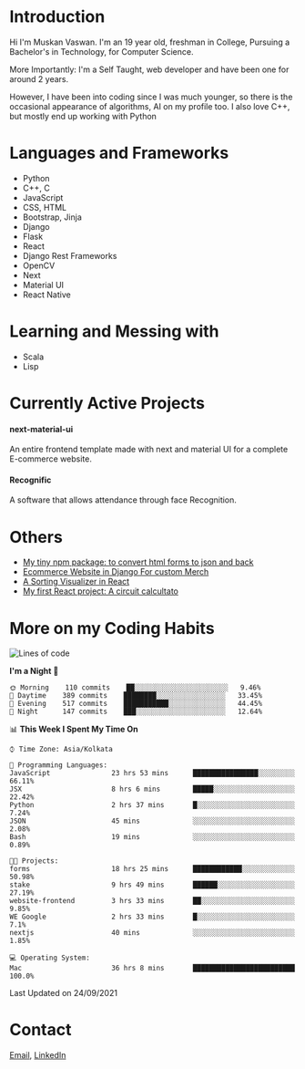 <!-- - I’m currently working on:
&nbsp;&nbsp;&nbsp;&nbsp;&nbsp;&nbsp; *Circuits*[https://muskanvaswan.github.io/circuits] which, as the name suggests,  is a calculator for solving circuits with ease. This is my first React project
#### I’m currently learning : 
&nbsp;&nbsp;&nbsp;&nbsp;&nbsp;&nbsp; React.js
#### Ask me about:
&nbsp;&nbsp;&nbsp;&nbsp;&nbsp;&nbsp; Anything
#### How to reach me:
&nbsp;&nbsp;&nbsp;&nbsp;&nbsp;&nbsp; Email[mailto:muskanvaswan@gmail.com] LinkedIn[https://www.linkedin.com/in/muskan-vaswan?lipi=urn%3Ali%3Apage%3Ad_flagship3_profile_view_base_contact_details%3B%2FQpdlv5fQ12Ru4DkW2TysA%3D%3D]
#### Pronouns:
&nbsp;&nbsp;&nbsp;&nbsp;&nbsp;&nbsp; Her -->

# Introduction
Hi I'm Muskan Vaswan.
I'm an 19 year old,
freshman in College,
Pursuing a Bachelor's in Technology, for Computer Science.

More Importantly: I'm a Self Taught, web developer and have been one for around 2 years.

However, I have been into coding since I was much younger, so there is the occasional appearance of algorithms, AI on my profile too. I also love C++, but mostly end up working with Python


# Languages and Frameworks

- Python
- C++, C
- JavaScript
- CSS, HTML 
- Bootstrap, Jinja
- Django
- Flask
- React 
- Django Rest Frameworks
- OpenCV
- Next
- Material UI
- React Native

# Learning and Messing with 

- Scala 
- Lisp

# Currently Active Projects

#### next-material-ui
An entire frontend template made with next and material UI for a complete E-commerce website.

#### Recognific
A software that allows attendance through face Recognition.

# Others
- [My tiny npm package: to convert html forms to json and back](https://www.npmjs.com/package/forms-dynamically)
- [Ecommerce Website in Django For custom Merch](https://merch-commerce.herokuapp.com/)
- [A Sorting Visualizer in React](https://muskanvaswan.github.io/SortingVisualizer/)
- [My first React project: A circuit calcultato](https://muskanvaswan.github.io/circuits)

# More on my Coding Habits

<!--START_SECTION:waka-->
![Lines of code](https://img.shields.io/badge/From%20Hello%20World%20I%27ve%20Written-406409%20lines%20of%20code-blue)

**I'm a Night 🦉** 

```text
🌞 Morning    110 commits    ██░░░░░░░░░░░░░░░░░░░░░░░   9.46% 
🌆 Daytime    389 commits    ████████░░░░░░░░░░░░░░░░░   33.45% 
🌃 Evening    517 commits    ███████████░░░░░░░░░░░░░░   44.45% 
🌙 Night      147 commits    ███░░░░░░░░░░░░░░░░░░░░░░   12.64%

```


📊 **This Week I Spent My Time On** 

```text
⌚︎ Time Zone: Asia/Kolkata

💬 Programming Languages: 
JavaScript               23 hrs 53 mins      ████████████████░░░░░░░░░   66.11% 
JSX                      8 hrs 6 mins        █████░░░░░░░░░░░░░░░░░░░░   22.42% 
Python                   2 hrs 37 mins       █░░░░░░░░░░░░░░░░░░░░░░░░   7.24% 
JSON                     45 mins             ░░░░░░░░░░░░░░░░░░░░░░░░░   2.08% 
Bash                     19 mins             ░░░░░░░░░░░░░░░░░░░░░░░░░   0.89%

🐱‍💻 Projects: 
forms                    18 hrs 25 mins      ████████████░░░░░░░░░░░░░   50.98% 
stake                    9 hrs 49 mins       ██████░░░░░░░░░░░░░░░░░░░   27.19% 
website-frontend         3 hrs 33 mins       ██░░░░░░░░░░░░░░░░░░░░░░░   9.85% 
WE Google                2 hrs 33 mins       █░░░░░░░░░░░░░░░░░░░░░░░░   7.1% 
nextjs                   40 mins             ░░░░░░░░░░░░░░░░░░░░░░░░░   1.85%

💻 Operating System: 
Mac                      36 hrs 8 mins       █████████████████████████   100.0%

```


 Last Updated on 24/09/2021
<!--END_SECTION:waka-->

# Contact

[Email](mailto:muskanvaswan@gmail.com), [LinkedIn](https://www.linkedin.com/in/muskan-vaswan?lipi=urn%3Ali%3Apage%3Ad_flagship3_profile_view_base_contact_details%3B%2FQpdlv5fQ12Ru4DkW2TysA%3D%3D)



